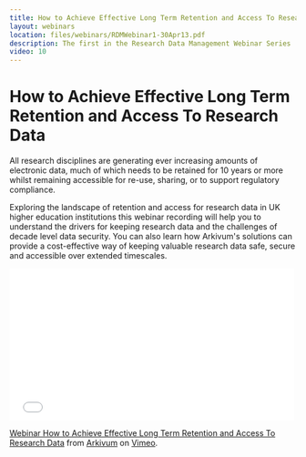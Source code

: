 ```yaml
---
title: How to Achieve Effective Long Term Retention and Access To Research Data
layout: webinars
location: files/webinars/RDMWebinar1-30Apr13.pdf
description: The first in the Research Data Management Webinar Series
video: 10
---
```


# How to Achieve Effective Long Term Retention and Access To Research Data
All research disciplines are generating ever increasing amounts of electronic data, much of which needs to be retained for 10 years or more whilst remaining accessible for re-use, sharing, or to support regulatory compliance.

Exploring the landscape of retention and access for research data in UK higher education institutions this webinar recording will help you to understand the drivers for keeping research data and the challenges of decade level data security. You can also learn how Arkivum's solutions can provide a cost-effective way of keeping valuable research data safe, secure and accessible over extended timescales.

<iframe src="//player.vimeo.com/video/57375184" width="500" height="267" frameborder="0" webkitallowfullscreen mozallowfullscreen allowfullscreen></iframe> <p><a href="http://vimeo.com/57375184">Webinar How to Achieve Effective Long Term Retention and Access To Research Data</a> from <a href="http://vimeo.com/user15228564">Arkivum</a> on <a href="https://vimeo.com">Vimeo</a>.</p>

